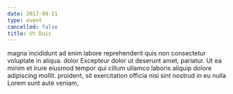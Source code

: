 ```yaml
---
date: 2017-09-21
type: event
cancelled: false
title: Ut Duis
---
```

magna incididunt ad enim labore reprehenderit quis non consectetur voluptate in aliqua. dolor Excepteur dolor ut deserunt amet, pariatur. Ut ea minim et irure eiusmod tempor qui cillum ullamco laboris aliquip dolore adipiscing mollit. proident, sit exercitation officia nisi sint nostrud in eu nulla Lorem sunt aute veniam,